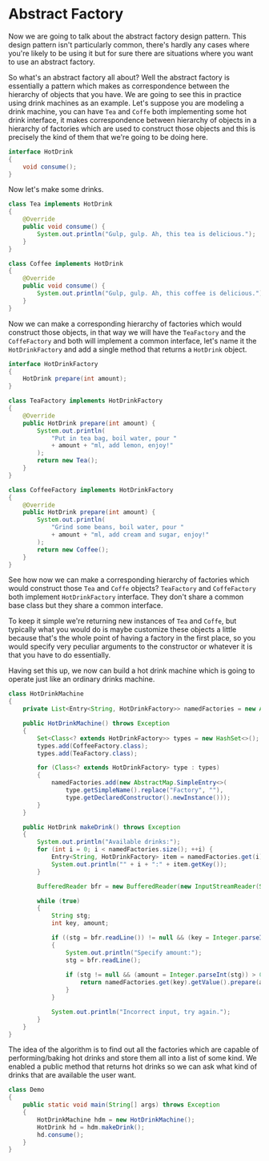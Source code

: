 # Abstract Factory

Now we are going to talk about the abstract factory design pattern. This design pattern isn't particularly common, there's hardly any cases where you're likely to be using it but for sure there are situations where you want to use an abstract factory.

So what's an abstract factory all about? Well the abstract factory is essentially a pattern which makes as correspondence between the hierarchy of objects that you have. We are going to see this in practice using drink machines as an example. Let's suppose you are modeling a drink machine, you can have `Tea` and `Coffe` both implementing some hot drink interface, it makes correspondence between hierarchy of objects in a hierarchy of factories which are used to construct those objects and this is precisely the kind of them that we're going to be doing here.

```java
interface HotDrink
{
    void consume();
}
```

Now let's make some drinks.

```java
class Tea implements HotDrink
{
    @Override
    public void consume() {
        System.out.println("Gulp, gulp. Ah, this tea is delicious.");
    }
}

class Coffee implements HotDrink
{
    @Override
    public void consume() {
        System.out.println("Gulp, gulp. Ah, this coffee is delicious.");
    }
}
```

Now we can make a corresponding hierarchy of factories which would construct those objects, in that way we will have the `TeaFactory` and the `CoffeFactory` and both will implement a common interface, let's name it the `HotDrinkFactory` and add a single method that returns a `HotDrink` object.

```java
interface HotDrinkFactory
{
    HotDrink prepare(int amount);
}

class TeaFactory implements HotDrinkFactory 
{
    @Override
    public HotDrink prepare(int amount) {
        System.out.println(
            "Put in tea bag, boil water, pour "
            + amount + "ml, add lemon, enjoy!"
        );
        return new Tea();
    }
}

class CoffeeFactory implements HotDrinkFactory
{
    @Override
    public HotDrink prepare(int amount) {
        System.out.println(
            "Grind some beans, boil water, pour "
            + amount + "ml, add cream and sugar, enjoy!"
        );
        return new Coffee();
    }
}
```

See how now we can make a corresponding hierarchy of factories which would construct those `Tea` and `Coffe` objects? `TeaFactory` and `CoffeFactory` both implement `HotDrinkFactory` interface. They don't share a common base class but they share a common interface.

To keep it simple we're returning new instances of `Tea` and `Coffe`, but typically what you would do is maybe customize these objects a little because that's the whole point of having a factory in the first place, so you would specify very peculiar arguments to the constructor or whatever it is that you have to do essentially.

Having set this up, we now can build a hot drink machine which is going to operate just like an ordinary drinks machine.

```java
class HotDrinkMachine
{
    private List<Entry<String, HotDrinkFactory>> namedFactories = new ArrayList<>();

    public HotDrinkMachine() throws Exception
    {
        Set<Class<? extends HotDrinkFactory>> types = new HashSet<>();
        types.add(CoffeeFactory.class);
        types.add(TeaFactory.class);

        for (Class<? extends HotDrinkFactory> type : types) 
        {
            namedFactories.add(new AbstractMap.SimpleEntry<>(
                type.getSimpleName().replace("Factory", ""),
                type.getDeclaredConstructor().newInstance()));
        }
    }

    public HotDrink makeDrink() throws Exception 
    {
        System.out.println("Available drinks:");
        for (int i = 0; i < namedFactories.size(); ++i) {
            Entry<String, HotDrinkFactory> item = namedFactories.get(i);
            System.out.println("" + i + ":" + item.getKey());
        }

        BufferedReader bfr = new BufferedReader(new InputStreamReader(System.in));

        while (true) 
        {
            String stg;
            int key, amount;

            if ((stg = bfr.readLine()) != null && (key = Integer.parseInt(stg)) >= 0 && key < namedFactories.size()) 
            {
                System.out.println("Specify amount:");
                stg = bfr.readLine();
                
                if (stg != null && (amount = Integer.parseInt(stg)) > 0) {
                    return namedFactories.get(key).getValue().prepare(amount);
                }
            }

            System.out.println("Incorrect input, try again.");
        }
    }
}
```

The idea of the algorithm is to find out all the factories which are capable of performing/baking hot drinks and store them all into a list of some kind. We enabled a public method that returns hot drinks so we can ask what kind of drinks that are available the user want.

```java
class Demo
{
    public static void main(String[] args) throws Exception
    {
        HotDrinkMachine hdm = new HotDrinkMachine();
        HotDrink hd = hdm.makeDrink();
        hd.consume();
    }
}
```
